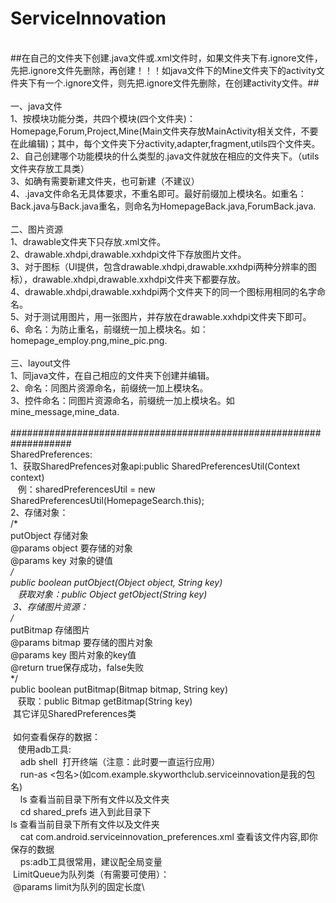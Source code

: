 # ServiceInnovation
\
##在自己的文件夹下创建.java文件或.xml文件时，如果文件夹下有.ignore文件，先把.ignore文件先删除，再创建！！！如java文件下的Mine文件夹下的activity文件夹下有一个.ignore文件，则先把.ignore文件先删除，在创建activity文件。##\
\
一、java文件\
  1、按模块功能分类，共四个模块(四个文件夹)：Homepage,Forum,Project,Mine(Main文件夹存放MainActivity相关文件，不要在此编辑)；其中，每个文件夹下分activity,adapter,fragment,utils四个文件夹。\
  2、自己创建哪个功能模块的什么类型的.java文件就放在相应的文件夹下。（utils文件夹存放工具类）\
  3、如确有需要新建文件夹，也可新建（不建议）\
  4、.java文件命名无具体要求，不重名即可。最好前缀加上模块名。如重名：Back.java与Back.java重名，则命名为HomepageBack.java,ForumBack.java.\
  \
二、图片资源\
  1、drawable文件夹下只存放.xml文件。\
  2、drawable.xhdpi,drawable.xxhdpi文件下存放图片文件。\
  3、对于图标（UI提供，包含drawable.xhdpi,drawable.xxhdpi两种分辨率的图标），drawable.xhdpi,drawable.xxhdpi文件夹下都要存放。\
  4、drawable.xhdpi,drawable.xxhdpi两个文件夹下的同一个图标用相同的名字命名。\
  5、对于测试用图片，用一张图片，并存放在drawable.xxhdpi文件夹下即可。\
  6、命名：为防止重名，前缀统一加上模块名。如：homepage_employ.png,mine_pic.png.\
  \
三、layout文件\
  1、同java文件，在自己相应的文件夹下创建并编辑。\
  2、命名：同图片资源命名，前缀统一加上模块名。\
  3、控件命名：同图片资源命名，前缀统一加上模块名。如mine_message,mine_data.\
  \
  ###################################################################\
  SharedPreferences:\
  1、获取SharedPrefences对象api:public SharedPreferencesUtil(Context context)\
    例：sharedPreferencesUtil = new SharedPreferencesUtil(HomepageSearch.this);\
  2、存储对象：\
    /*\
    putObject 存储对象\
    @params object 要存储的对象\
    @params key 对象的键值\
     */\
    public boolean putObject(Object object, String key)\
    获取对象：public Object getObject(String key)\
  3、存储图片资源：\
  /*\
    putBitmap 存储图片\
    @params bitmap 要存储的图片对象\
    @params key 图片对象的key值\
    @return true保存成功，false失败\
     */\
    public boolean putBitmap(Bitmap bitmap, String key)\
    获取：public Bitmap getBitmap(String key)\
  其它详见SharedPreferences类\
  \
  如何查看保存的数据：\
    使用adb工具:\
     adb shell  打开终端（注意：此时要一直运行应用）\
     run-as <包名>(如com.example.skyworthclub.serviceinnovation是我的包名)\
     ls 查看当前目录下所有文件以及文件夹\
     cd shared_prefs 进入到此目录下\
     ls 查看当前目录下所有文件以及文件夹\
     cat com.android.serviceinnovation_preferences.xml 查看该文件内容,即你保存的数据\
     ps:adb工具很常用，建议配全局变量
     \
  LimitQueue为队列类（有需要可使用）：\
  @params limit为队列的固定长度\
